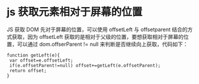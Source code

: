<!-- Date: 2017-07-03 10:54:16 -->

# js 获取元素相对于屏幕的位置

JS 获取 DOM 先对于屏幕的位置，可以使用 offsetLeft 与 offsetparent 结合的方式获取，因为 offsetLeft 获取的是相对于父级的位置，要想获取相对于屏幕的位置，可以通过 dom.offserParent != null 来判断是否继续向上获取，代码如下：

```
function getLeft(e){
 var offset=e.offsetLeft;
 if(e.offsetParent!=null) offset+=getLeft(e.offsetParent);
 return offset;
}
```
